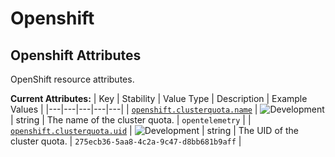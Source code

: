 <!-- NOTE: THIS FILE IS AUTOGENERATED. DO NOT EDIT BY HAND. -->
<!-- see templates/registry/markdown/attribute_namespace.md.j2 -->

# Openshift

## Openshift Attributes

OpenShift resource attributes.

**Current Attributes:**
| Key | Stability | Value Type | Description | Example Values |
|---|---|---|---|---|
| <a id="openshift-clusterquota-name" href="#openshift-clusterquota-name">`openshift.clusterquota.name`</a> | ![Development](https://img.shields.io/badge/-development-blue) | string | The name of the cluster quota. | `opentelemetry` |
| <a id="openshift-clusterquota-uid" href="#openshift-clusterquota-uid">`openshift.clusterquota.uid`</a> | ![Development](https://img.shields.io/badge/-development-blue) | string | The UID of the cluster quota. | `275ecb36-5aa8-4c2a-9c47-d8bb681b9aff` |
